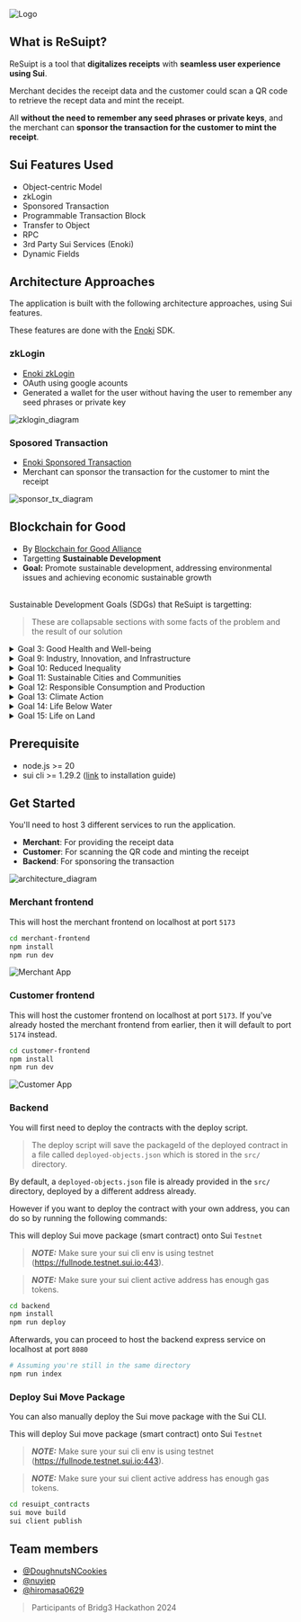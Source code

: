 ![Logo](./readme/textLogo.png)

## What is ReSuipt?

ReSuipt is a tool that **digitalizes receipts** with **seamless user experience using Sui**.

Merchant decides the receipt data and the customer could scan a QR code to retrieve the recept data and mint the receipt.

All **without the need to remember any seed phrases or private keys**, and the merchant can **sponsor the transaction for the customer to mint the receipt**.

## Sui Features Used

- Object-centric Model
- zkLogin
- Sponsored Transaction
- Programmable Transaction Block
- Transfer to Object
- RPC
- 3rd Party Sui Services (Enoki)
- Dynamic Fields

## Architecture Approaches

The application is built with the following architecture approaches, using Sui features.

These features are done with the [Enoki](https://docs.enoki.mystenlabs.com/ts-sdk/overview) SDK.

### zkLogin

- [Enoki zkLogin](https://docs.enoki.mystenlabs.com/ts-sdk/examples)
- OAuth using google acounts
- Generated a wallet for the user without having the user to remember any seed phrases or private key

![zklogin_diagram](./readme/zklogin_diagram.png)

### Sposored Transaction

- [Enoki Sponsored Transaction](https://docs.enoki.mystenlabs.com/ts-sdk/sponsored-transactions)
- Merchant can sponsor the transaction for the customer to mint the receipt

![sponsor_tx_diagram](./readme/sponsor_tx_diagram.png)

## Blockchain for Good

- By [Blockchain for Good Alliance](https://www.blockchainforgood.xyz)
- Targetting <b>Sustainable Development</b></br>
- <b>Goal:</b> Promote sustainable development, addressing environmental issues and achieving economic sustainable growth <br><br>

Sustainable Development Goals (SDGs) that ReSuipt is targetting:

> These are collapsable sections with some facts of the problem and the result of our solution

<details>
<summary>Goal 3: Good Health and Well-being</summary>
<b>Problem</b>:
<br>
93% of paper receipts are made from thermal paper, coated with toxins (BPA/BPS)
<br>
<br>
These are dangerous to reproductive systems in humans. Meaning high risk to pregnant, nursing women, infants, toddlers
<br>
<br>

<b>Result</b>:
<br>
By digitalizing receipts, we can reduce the use of thermal paper and reduce the risk of exposure to BPA/BPS

</details>
<details>
	<summary>Goal 9: Industry, Innovation, and Infrastructure</summary>
	<b>Problem</b>:
	<br>
	The rapid shift towards digital technologies, might exacerbate the digital divide, potentially marginalizing lower-income populations who may lack access to necessray digital literacy skills
	<br>
	<br>

<b>Result</b>:
<br>
Using ReSuipt can help bridge the digital divide by eliminating the need for complex wallet addresses or seed phrases, allowing everyone to access secure, decentralized financial services with the simplicity of familiar logins (such as Google login)

</details>
<details>
	<summary>Goal 10: Reduced Inequality</summary>
	<b>Problem</b>:
	<br>
	Lower-income individuals lacks financial literacy
	<br>
	<br>

<b>Result</b>:
<br>
Digital receipts can be easily stored, searched, and analyzed, allowing users to track their expenses, manage budgets, and make informed financial decisions. regardless of their economic status

</details>
<details>
	<summary>Goal 11: Sustainable Cities and Communities</summary>
	<b>Problem</b>:
	<br>
	More than 10 million trees are cut down each year purely for the production of paper receipts
	<br>
	<br>

<b>Result</b>:
<br>
By opting for digital receipts, we can save more than 10 million trees per year

</details>
<details>
	<summary>Goal 12: Responsible Consumption and Production</summary>
	<b>Problem</b>:
	<br>
	79.5 billion litres of water are used each year in the process of producing of paper receipts
	<br>
	<br>

<b>Result</b>:
<br>
By digitalising receipts, we could save 79.5 billion litres of water each year. This water conversation could sustain 2.9 million people, aligning with responsible consumption practices

</details>
<details>
	<summary>Goal 13: Climate Action</summary>
	<b>Problem</b>:
	<br>
	One paper receipt generates 4g of CO2. Transitioning from paper to digital receipts could significantly reduce carbon emissions
	<br>
	<br>

<b>Result</b>:
<br>
Reduced carbon emissions contributes to global efforts to limit temperature rise to 1.5°C above pre-industrial levels, aligning with key climate action goals

</details>
<details>
	<summary>Goal 14: Life Below Water</summary>
	<b>Problem</b>:
	<br>
	93% of paper receipts are made from thermal paper, coated with toxins (BPA/BPS)
	<br>
	<br>
	These toxins can leech into waterways, harming aquatic life
	<br>
	<br>

<b>Result</b>:
<br>
By digitalising receipts, we can reduce the use of thermal paper and reduce the risk of toxic chemicals leeching into waterways, thereby protecting aquatic ecosystems and marine life from harmful contamination

</details>
<details>
	<summary>Goal 15: Life on Land</summary>
	<b>Problem</b>:
	<br>
	Paper receipt production contributes to deforestation, destroying habitats for terrestrial species
	<br>
	<br>
	BPA/BPS used in thermal paper receipts can contaminate soil when improperly disposed
	<br>
	<br>

<b>Result</b>:
<br>
By digitaling receipts, we can reduce paper demand, thereby preserving biodiversity. Also, we can minimize soil contamination from receipt disposal

</details>

## Prerequisite

- node.js >= 20
- sui cli >= 1.29.2 ([link](https://docs.sui.io/guides/developer/getting-started/sui-install) to installation guide)

## Get Started

You'll need to host 3 different services to run the application.

- <b>Merchant</b>: For providing the receipt data
- <b>Customer</b>: For scanning the QR code and minting the receipt
- <b>Backend</b>: For sponsoring the transaction

![architecture_diagram](./readme/app_diagram.png)

### Merchant frontend

This will host the merchant frontend on localhost at port `5173`

```bash
cd merchant-frontend
npm install
npm run dev
```
![Merchant App](./readme/merchant_app.png)


### Customer frontend

This will host the customer frontend on localhost at port `5173`. If you've already hosted the merchant frontend from earlier, then it will default to port `5174` instead.

```bash
cd customer-frontend
npm install
npm run dev
```
![Customer App](./readme/customer_app.png)

### Backend

You will first need to deploy the contracts with the deploy script.

> The deploy script will save the packageId of the deployed contract in a file called `deployed-objects.json` which is stored in the `src/` directory.

By default, a `deployed-objects.json` file is already provided in the `src/` directory, deployed by a different address already.

However if you want to deploy the contract with your own address, you can do so by running the following commands:

This will deploy Sui move package (smart contract) onto Sui `Testnet`

> **_NOTE:_** Make sure your sui cli env is using testnet (https://fullnode.testnet.sui.io:443).

> **_NOTE:_** Make sure your sui client active address has enough gas tokens.

```bash
cd backend
npm install
npm run deploy
```

Afterwards, you can proceed to host the backend express service on localhost at port `8080`

```bash
# Assuming you're still in the same directory
npm run index
```

### Deploy Sui Move Package

You can also manually deploy the Sui move package with the Sui CLI.

This will deploy Sui move package (smart contract) onto Sui `Testnet`

> **_NOTE:_** Make sure your sui cli env is using testnet (https://fullnode.testnet.sui.io:443).

> **_NOTE:_** Make sure your sui client active address has enough gas tokens.

```bash
cd resuipt_contracts
sui move build
sui client publish
```

## Team members

- [@DoughnutsNCookies](https://www.github.com/DoughnutsNCookies)
- [@nuyiep](https://www.github.com/nuyiep)
- [@hiromasa0629](https://www.github.com/hiromasa0629)

> Participants of Bridg3 Hackathon 2024

